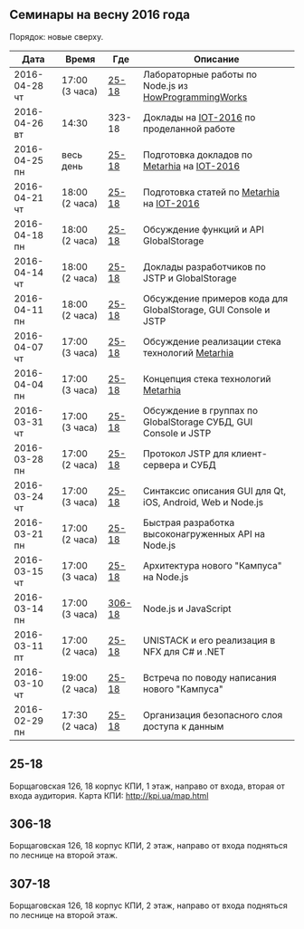 ## Семинары на весну 2016 года

Порядок: новые сверху.

| Дата          | Время | Где              | Описание   |
|---            |---    |---               |---         |
| 2016-04-28 чт | 17:00 (3 часа) | [25-18](#25-18)   | Лабораторные работы по Node.js из [HowProgrammingWorks](https://github.com/HowProgrammingWorks) |
| 2016-04-26 вт | 14:30 | 323-18 | Доклады на [IOT-2016](http://fiot.kpi.ua/?page_id=5939) по проделанной работе |
| 2016-04-25 пн | весь день | [25-18](#25-18) | Подготовка докладов по [Metarhia](https://github.com/metarhia) на [IOT-2016](http://fiot.kpi.ua/?page_id=5939) |
| 2016-04-21 чт | 18:00 (2 часа) | [25-18](#25-18)   | Подготовка статей по [Metarhia](https://github.com/metarhia) на [IOT-2016](http://fiot.kpi.ua/?page_id=5939) |
| 2016-04-18 пн | 18:00 (2 часа) | [25-18](#25-18)   | Обсуждение функций и API GlobalStorage |
| 2016-04-14 чт | 18:00 (2 часа) | [25-18](#25-18)   | Доклады разработчиков по JSTP и GlobalStorage |
| 2016-04-11 пн | 18:00 (2 часа) | [25-18](#25-18)   | Обсуждение примеров кода для GlobalStorage, GUI Console и JSTP |
| 2016-04-07 чт | 17:00 (3 часа) | [25-18](#25-18)   | Обсуждение реализации стека технологий [Metarhia](https://github.com/metarhia) |
| 2016-04-04 пн | 17:00 (3 часа) | [25-18](#25-18)   | Концепция стека технологий [Metarhia](https://github.com/metarhia) |
| 2016-03-31 чт | 17:00 (3 часа) | [25-18](#25-18)   | Обсуждение в группах по GlobalStorage СУБД, GUI Console и JSTP |
| 2016-03-28 пн | 17:00 (2 часа) | [25-18](#25-18)   | Протокол JSTP для клиент-сервера и СУБД             |
| 2016-03-24 чт | 17:00 (3 часа) | [25-18](#25-18)   | Синтаксис описания GUI для Qt, iOS, Android, Web и Node.js |
| 2016-03-21 пн | 17:00 (2 часа) | [25-18](#25-18)   | Быстрая разработка высоконагруженных API на Node.js |
| 2016-03-15 чт | 17:00 (3 часа) | [25-18](#25-18)   | Архитектура нового "Кампуса" на Node.js             |
| 2016-03-14 пн | 17:00 (3 часа) | [306-18](#306-18) | Node.js и JavaScript                                |
| 2016-03-11 пт | 17:00 (2 часа) | [25-18](#25-18)   | UNISTACK и его реализация в NFX для C# и .NET       |
| 2016-03-10 чт | 19:00 (2 часа) | [25-18](#25-18)   | Встреча по поводу написания нового "Кампуса"        |
| 2016-02-29 пн | 17:30 (2 часа) | [25-18](#25-18)   | Организация безопасного слоя доступа к данным       |

## 25-18

Борщаговская 126, 18 корпус КПИ, 1 этаж, направо от входа, вторая от входа аудитория.
Карта КПИ: http://kpi.ua/map.html

## 306-18

Борщаговская 126, 18 корпус КПИ, 2 этаж, направо от входа подняться по леснице на второй этаж.

## 307-18

Борщаговская 126, 18 корпус КПИ, 2 этаж, направо от входа подняться по леснице на второй этаж.
